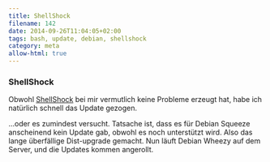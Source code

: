 ```yaml
---
title: ShellShock
filename: 142
date: 2014-09-26T11:04:05+02:00
tags: bash, update, debian, shellshock
category: meta
allow-html: true
---
```

### ShellShock
<p>Obwohl <a href="http://www.heise.de/newsticker/meldung/Bash-Luecke-ShellShock-ist-noch-nicht-ausgestanden-2403607.html">ShellShock</a> bei mir vermutlich keine Probleme erzeugt hat, habe ich natürlich schnell das Update gezogen.</p>
<p>...oder es zumindest versucht. Tatsache ist, dass es für Debian Squeeze anscheinend kein Update gab, obwohl es noch unterstützt wird. Also das lange überfällige Dist-upgrade gemacht. Nun läuft Debian Wheezy auf dem Server, und die Updates kommen angerollt.</p>
